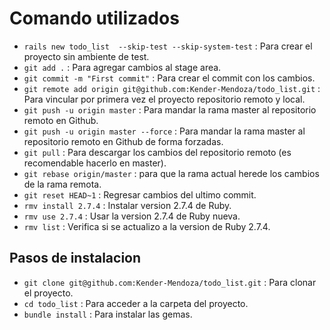 # Comando utilizados

- `rails new todo_list  --skip-test --skip-system-test` : Para crear el proyecto sin ambiente de test.
- `git add .` : Para agregar cambios al stage area.
- `git commit -m "First commit"` : Para crear el commit con los cambios.
- `git remote add origin git@github.com:Kender-Mendoza/todo_list.git` : Para vincular por primera vez el proyecto repositorio remoto y local.
- `git push -u origin master` : Para mandar la rama master al repositorio remoto en Github.
- `git push -u origin master --force` : Para mandar la rama master al repositorio remoto en Github de forma forzadas.
- `git pull` : Para descargar los cambios del repositorio remoto (es recomendable hacerlo en master).
- `git rebase origin/master` : para que la rama actual herede los cambios de la rama remota. 
- `git reset HEAD~1` : Regresar cambios del ultimo commit.
- `rmv install 2.7.4` : Instalar version 2.7.4 de Ruby.
- `rmv use 2.7.4` : Usar la version 2.7.4 de Ruby nueva.
- `rmv list` : Verifica si se actualizo a la version de Ruby 2.7.4.

## Pasos de instalacion

- `git clone git@github.com:Kender-Mendoza/todo_list.git` : Para clonar el proyecto.
- `cd todo_list` : Para acceder a la carpeta del proyecto.
- `bundle install` : Para instalar las gemas.
